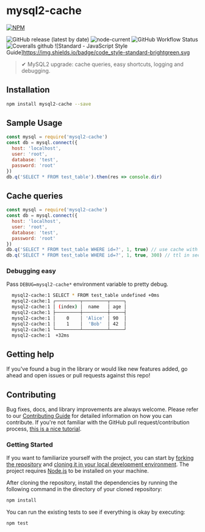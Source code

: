 # mysql2-cache

[![NPM](https://nodei.co/npm/mysql2-cache.png?downloads=true&stars=true)](https://nodei.co/npm/mysql2-cache/)

![GitHub release (latest by date)](https://img.shields.io/github/v/release/2naive/node-mysql2-cache)
![node-current](https://img.shields.io/node/v/mysql2-cache)
![GitHub Workflow Status](https://img.shields.io/github/workflow/status/2naive/node-mysql2-cache/Node.js%20Package)
![Coveralls github](https://img.shields.io/coveralls/github/2naive/node-mysql2-cache)
![Standard - JavaScript Style Guide]https://img.shields.io/badge/code_style-standard-brightgreen.svg

> ✔ MySQL2 upgrade: cache queries, easy shortcuts, logging and debugging.

## Installation

```bash
npm install mysql2-cache --save
```

## Sample Usage

```javascript
const mysql = require('mysql2-cache')
const db = mysql.connect({
  host: 'localhost',
  user: 'root',
  database: 'test',
  password: 'root'
})
db.q('SELECT * FROM test_table').then(res => console.dir)
```

## Cache queries

```javascript
const mysql = require('mysql2-cache')
const db = mysql.connect({
  host: 'localhost',
  user: 'root',
  database: 'test',
  password: 'root'
})
db.q('SELECT * FROM test_table WHERE id=?', 1, true) // use cache with default ttl
db.q('SELECT * FROM test_table WHERE id=?', 1, true, 300) // ttl in seconds
```


### Debugging easy

Pass `DEBUG=mysql2-cache*` environment variable to pretty debug.

```bash
  mysql2-cache:1 SELECT * FROM test_table undefined +0ms
  mysql2-cache:1 ┌─────────┬─────────┬─────┐
  mysql2-cache:1 │ (index) │  name   │ age │
  mysql2-cache:1 ├─────────┼─────────┼─────┤
  mysql2-cache:1 │    0    │ 'Alice' │ 90  │
  mysql2-cache:1 │    1    │  'Bob'  │ 42  │
  mysql2-cache:1 └─────────┴─────────┴─────┘
  mysql2-cache:1  +32ms
```

## Getting help

If you've found a bug in the library or would like new features added, go ahead and open issues or pull requests against this repo!

## Contributing

Bug fixes, docs, and library improvements are always welcome. Please refer to our [Contributing Guide](CONTRIBUTING.md) for detailed information on how you can contribute.
If you're not familiar with the GitHub pull request/contribution process, [this is a nice tutorial](https://gun.io/blog/how-to-github-fork-branch-and-pull-request/).

### Getting Started

If you want to familiarize yourself with the project, you can start by [forking the repository](https://help.github.com/articles/fork-a-repo/) and [cloning it in your local development environment](https://help.github.com/articles/cloning-a-repository/). The project requires [Node.js](https://nodejs.org) to be installed on your machine.

After cloning the repository, install the dependencies by running the following command in the directory of your cloned repository:

```bash
npm install
```

You can run the existing tests to see if everything is okay by executing:

```bash
npm test
```